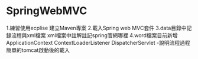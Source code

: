# SpringWebMVC
1.練習使用ecplise 建立Maven專案
2.載入Spring web MVC套件
3.data目錄中記錄流程與xml檔案
xml檔案中註解註記spring官網哪裡
4.word檔案目前新增
	ApplicationContext
	ContextLoaderListener
	DispatcherServlet
		-說明流程過程
	簡單的tomcat啟動後的載入